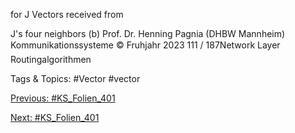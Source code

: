 for J
Vectors received from
J's four neighbors
(b)
Prof. Dr. Henning Pagnia (DHBW Mannheim) Kommunikationssysteme © Fruhjahr 2023 111 / 187Network Layer Routingalgorithmen

   Tags & Topics:
   #Vector
   #vector

[Previous: #KS_Folien_401](KS_Folien_401.md)

[Next: #KS_Folien_401](KS_Folien_401.md)